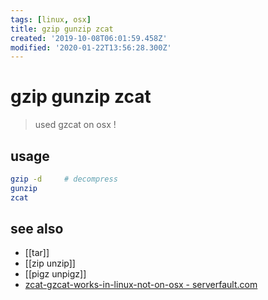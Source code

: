 ```yaml
---
tags: [linux, osx]
title: gzip gunzip zcat
created: '2019-10-08T06:01:59.458Z'
modified: '2020-01-22T13:56:28.300Z'
---
```


# gzip gunzip zcat

> used gzcat on osx !

## usage
```sh
gzip -d     # decompress
gunzip
zcat
```

## see also
- [[tar]]
- [[zip unzip]]
- [[pigz unpigz]]
- [zcat-gzcat-works-in-linux-not-on-osx - serverfault.com](https://serverfault.com/a/570026/200496)
